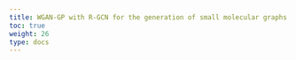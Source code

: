 ```yaml
---
title: WGAN-GP with R-GCN for the generation of small molecular graphs
toc: true
weight: 26
type: docs
---
```

